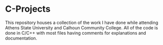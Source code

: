 # C-Projects
This repository houses a collection of the work I have done while attending Athens State University and Calhoun Community College. All of the code is done in C/C++ with most files having comments for explanations and documentation.
